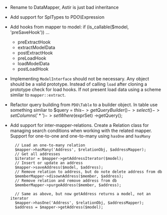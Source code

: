 * Rename to DataMapper, Astir is just bad inheritance

* Add support for SplTypes to PDO\Expression

* Add hooks from mapper to model:
  if (is_callable($model, 'preSaveHook')) ...
    * preExtractHook
    * extractModelData
    * postExtractHook
    * preLoadHook
    * loadModelData
    * postLoadHook

* Implementing `ModelInterface` should not be necessary. Any object should
  be a valid prototype. Instead of calling `load` after cloning a prototype
  check for load hooks. If not present load data using a scheme similar to
  `mapper::extract`.

* Refactor query building from `PDO\Table` to a builder object. In table use
  something simliar to
        $query = $this->getQueryBuilder()
        ->select()
        ->setColumns('*')
        ->setWhere($exprSet)
        ->getQuery();

* Add support for inter-mapper-relations. Create a Relation class for
  managing search conditions when working with the related mapper.
  Support for one-to-one and one-to-many using `hasOne` and `hasMany`

        // Load an one-to-many relation
        $mapper->hasMany('Address', $relationObj, $addressMapper);
        // Get all addresses
        $iterator = $mapper->getAddressIterator($model);
        // Insert or update an address
        $mapper->saveAddress($model, $address);
        // Remove relation to address, but do note delete address from db
        $memberMapper->disownAddress($member, $address);
        // Remove relation and remove address from db
        $memberMapper->purgeAddress($member, $address);

        // Same as above, but now getAddress returns a model, not an iterator
        $mapper->hasOne('Address', $relationObj, $addressMapper);
        $address = $mapper->getAddress($model);

